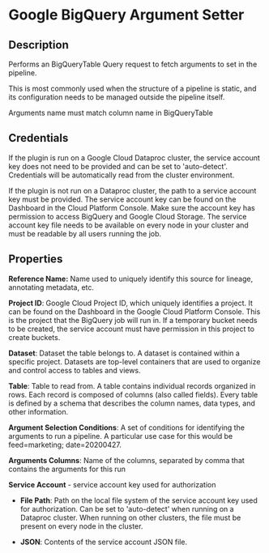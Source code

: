 # Google BigQuery Argument Setter

 Description
 -----------
 Performs an BigQueryTable Query request to fetch arguments to set in the pipeline.

 This is most commonly used when the structure of a pipeline is static,
 and its configuration needs to be managed outside the pipeline itself.

 Arguments name must match column name in BigQueryTable

 Credentials
 -----------
 If the plugin is run on a Google Cloud Dataproc cluster, the service account key does not need to be
 provided and can be set to 'auto-detect'.
 Credentials will be automatically read from the cluster environment.

 If the plugin is not run on a Dataproc cluster, the path to a service account key must be provided.
 The service account key can be found on the Dashboard in the Cloud Platform Console.
 Make sure the account key has permission to access BigQuery and Google Cloud Storage.
 The service account key file needs to be available on every node in your cluster and
 must be readable by all users running the job.

 Properties
 ----------
 **Reference Name:** Name used to uniquely identify this source for lineage, annotating metadata, etc.

 **Project ID**: Google Cloud Project ID, which uniquely identifies a project.
 It can be found on the Dashboard in the Google Cloud Platform Console. This is the project
 that the BigQuery job will run in. If a temporary bucket needs to be created, the service account
 must have permission in this project to create buckets.

 **Dataset**: Dataset the table belongs to. A dataset is contained within a specific project.
 Datasets are top-level containers that are used to organize and control access to tables and views.

 **Table**: Table to read from. A table contains individual records organized in rows.
 Each record is composed of columns (also called fields).
 Every table is defined by a schema that describes the column names, data types, and other information.

 **Argument Selection Conditions**: A set of conditions for identifying the arguments to run a pipeline.
 A particular use case for this would be feed=marketing; date=20200427.

 **Arguments Columns**:  Name of the columns, separated by comma that contains the arguments for this run

 **Service Account**  - service account key used for authorization

 * **File Path**: Path on the local file system of the service account key used for
 authorization. Can be set to 'auto-detect' when running on a Dataproc cluster.
 When running on other clusters, the file must be present on every node in the cluster.

 * **JSON**: Contents of the service account JSON file.